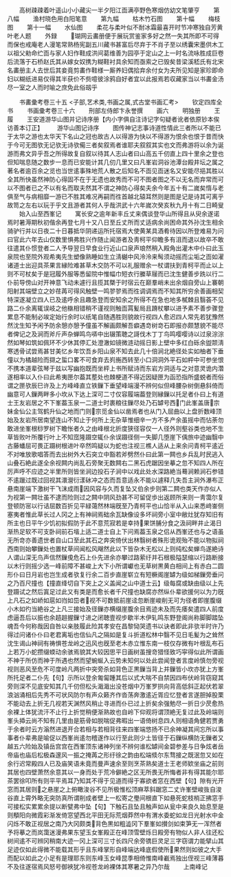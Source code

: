 <!-- { "loadSidebar": true } -->
　　高树疎疎着叶遥山小小藏尖一半夕阳江靣满亭野色寒烟仿幼文笔肇亨
　　第八幅
　　渔村晓色用白阳笔意
　　第九幅
　　枯木竹石图
　　第十幅
　　梅枝图
　　第十一幅
　　水仙图
　　柔花与柔叶似不耐冰霜最喜开时节冲寒独自芳黄叶老人题
　　外録
　　瑚网云畵册便于展玩赏鉴家多好之然一失其所即不可得而保也戒庵老人漫笔常熟杨宪副五川藏书甚富后尽弃于不肖子至以绣囊宋墨供木工以祖父勑命纻靣与家人妇作鞋成洪间葛维善为园亭于定山之上一时名流咏胜成巨卷后流落于石桥赵氏其从嫁女奴携为糊鞋衬具余知而亟索之已毁矣昔梁溪嵇氏有北宋名畵册主人去世后其妾竟剪畵作鞋様一厮养妇偶拾弃余付女为夫所见知是家珍即命妇以糊纸进易仅得其半获价不赀噫彼涂鸦自好者宜以此报焉若収藏家当以书畵金汤尽一室之人而时喻之庶免此俗刼乎


　　书畵彚考卷三十五
<子部,艺术类,书画之属,式古堂书画汇考>
　　钦定四库全书
　　书画彚考卷三十六
　　刑部左侍郎卞永誉撰
　　画六
　　明独册
　　王　履
　　王安道游华山图并记诗序册【内小字俱自注诗记字句疑者讹者依原钞本俟访善本订正】
　　游华山图记诗序
　　图传神记志事诗道性情此三者所以不能已于太华之游也太华天下名山之冠也故古人以得游为快以不得游为恨余也恨于昔而快于今可无图欤无记欤无诗欤僃三者矣叙焉者谁耶夫叙叙其实也文而弗游将以余为诞游而弗文异乎吾之所得故复自叙以待其人志山者曰山高五千仞直上四十里余之登也但知喘息随之数步一息而已安能计其几仞几里又曰凡峯岩洞谷池潭台殿井坛之属之著名者逾百余之览也当世逺事殊地荒人散之后知名不靣见靣迷名又安能尽挹其胜以全其所快虽然神防心得固不在于无遗也故秀而不可不图者图之不以无名而弃常而可以不图者已之不以有名而取夫然其不谓之神防心得矣夫余今年五十有二嵗矣惰与老俱至气与病相靡一游已不胜其难况再嗣而徃首越北辕耳然则是图是记是诗其可离乎故笥之左右以玩于乎文且游者其何人乎哉洪武十六年嵗次癸亥秋九月十有二日畸叟
　　始入山至西峯记
　　寓长安之逾年新丰丘丈来偶谈登华山所得且从臾余遂诺焉时暑溽期秋初偕余再登七月十又八日至丘丈所而丈适病余尚困命其外孙沈生相余骑驴行并以日夜二十日暮抵华阴递运所托宿焉大使黄某具酒肴待因以所登难易为问曰官此六年去山仅数里惧弗胜兴作随止闻游者及靑柯平仰瞻多有沮而退以故卒不敢往遣其仆惯登者二人予导翌日早食业行近山口泉声琅然稍入殿角出灌木中仆曰此玉泉院也至院外观希夷先生塑像熟睡如生立淸樾中风泠泠来髩须动摇而尘垢之靣如濯诸道士出迎具茶果言縁险难甚草木交防不可以礼服赠余一杖谓扶到青柯平而止以上则不可杖矣于是冠履外服等悉留院中惟幅巾短衣行縢草屦而已沈生健善步跣以行二仆前导傍山对开神意飞动未遽行且揽其槩于时宿云在巅羣峭未出余烟自旁山上褰朝阳射其端壁立之妙荏苒可得风触壁一鸣翏翏焉而徃调调焉而不知其所穷余善画相契特深遂凝立四人已及逺呼余且趣急登而安知余之所得不在急也地多樲棘且翳荟不见路二仆余离辄误岐之他槸相错稍不谨视则触靣罥髪局且蹐杖攀以进予素不善步骤登累息不能制必竢定始行余时以纸笔自随遇胜则貌故行视四人愈迟四人常先若犹豫然然沈生知予闲予防余憩亦憩予僮虽不解画颇解吾癖遇竒树竒石即报亦颇慧貌不能尽者俾记之及涧而斧斤声杂蝉鸣鸟哢中出辍策聴之謌伐木丁丁鸟鸣嘤嘤诗以过泉淙淙然如琴如筑如佩环不少休其停汇处澄澈如镜微涟动摇日影上壁中多红白砾余盥颒淸寒透骨试尝焉甚甘美忆乡年饮吾乡阳山泉不知去此几十倍涧北絶径处实如柚者下垂僮以为橘越险而撷之蜇口畧不可食弃去峛崺西转至小口洞洞外平石如枰中可参坐恨不携本道辈弦琴于兹以写幽抱既而坐枰上书所赋诗而东岩方洞适与之对意灵诡内濳遂相率以入仆曰此希夷匣尔葢其塟处也棘梗道不得近因疑匣为函恐指所盛蜕者而俗谓之匣欤辰巳许及上方峰峰直立铁鏁下垂望峰端漫不辨何似但峰腰杂树倒悬斜倚而幽意可人鏁两畔多小坎从下达上深可二寸仅容履端葢登则縁鏁以托足者仆曰上有道士王友岩居之不下峯葢玉泉一二道士时裹粮往鏁尽处乃石罅号西门此峯盖唐宗妹金仙公主驾鹤升仙之地而门则宗觅金仙以凿焉者也从门入屈曲以上盘折数峰顶始及友岩所居南望连山不知止于何所上无杂草惟细辛一方不多产余虽摇中而怗荼勿敢进坐峯根桫罗树下瞻怅者久之由峰根北折度狭径容仅一人径外则壑谷类也地不生草皆败叶所覆行叶上不知窊隆蹑空辄仆余误蹑径侧一失脚几堕崖下偊旅中迹幽翳中古藤蟠屈可畏正蹑树根进叶卒然鸣疑以为蛇也注视三樵人适从上来余问青柯平逺近不对唯放歌唱答而去出树外大石突立中豁若斧劈然仆曰此第一闗也乡兵乱时民逃入山叠石絶此遂全余视闗内尚乱石旁聚无数闗右二黑石虎踞因坐摹之忽不知四人所在厉声呼不应迹之半里所则皆坐涧边投石子涧中以戏此处水深路絶当蓦涧赖涧石参错不逺躐过既过回视其澴瀯衍漾砅冲之态而吾意适永不能以遽释几失吾主涧外瀑布正悬南崖端下激树干飞沫成雨因风容与久而复坠又伯余步则第二闗也类天作亦似人为视第一闗壮虽不逮而险则过之闗中阴风劲甚不可留促歩出返顾所来则一靑霭尔复登顿防宻以行诘屈数百折见平緑蔼然林端旣至乃青柯平也山恰半从入山来悉﨑崟侧塞夷者惟此草长过人冈之上有神祠焉础余瓦缺像设多坏祠旁小室中敝灶犹存知旧有所主也日平午少饥初拟假防于此不意荒寂若是幸持果饼脯分食之汲祠畔井止渴日渐热足软不可支卧祠前石堦上适二道士自上下问焉葢玉泉之侣从西峯还也与之语虽无所竒亦善遗世者自山口至此其石之奔突倚伏出林翳树者殊形诡观殆不能以物拟祠西南则始攀鏁处也置杖草间闻松风飗然此以下皆杂木无松以上则纯松矣蝉鸟遂絶诗人谓山深无鸟声信然鏁曵危石上仆先进余亦攀过路萦纡并石根极隘瑟缩以行路断接以木行则摇少选一峰前障不甚峻上大下小所谓巘也无草树黒黄白相间上有赤白二圆形仆曰日月岩也岂生成者欤复行余二百步直崖崭立有短橛阁崖罅为级如梯鏁旁垂问之乃百尺撞也【撞直绛切自下突上之义盖闻之山中道士云】级每腐或缺由级以上先登蹑试之然后寘足过此又有类是而愈长者千尺撞也缺腐亦然纵仆辈欲援何以为力旣上凡石之如峤如扈如岿如岊者视不可数抵前崖迳忽断崖峻削无可为径者即崖腹缀小木如彴当絶谷之上凡三接始及径鏁亦横缀崖腹余目焉迹未及而先痿矣遣四人前度虑逼吾后以振也余趦趄握鏁寸进之闭聴壹视步歇半木伊轧鸣东野登阁尚称脚脚踏坠魂吾今何称哉因自咎以亲肢履此险其孝安在昌黎恸哭遗书以诀者即此非欤半时许乃得过问诸仆仆曰老君离垢也信仙凡之隔如是复斗折道松林中翳不见日毛髪为之耸然沈生谒山神祠有祷惧苍龙岭之迅风也旣至老木赤立惟东南一枝仅存微有叶根乱布石上若万小蛇攒缀蝡动余骇焉貌其大较因思平日画树虽搜竒猎怪致巧寜得似此所谓画不神于所仿而神于所遇也然而望蜿蜒入云势未知何以处此尝闻登者言度岭慎勿旁视视则恶风至危不可度岭凡两折中突旁杀如背色正黒鏁当背上并鏁皆小坎亦犹上方峯所托足者二仆先【句】示所以登余匍匐踵其后以式大喘不自禁因四布伏岭背窃窥其旁则深不见底安知其几千仞但松头濈濈出没苍烟中万峯罗拱向背高低斜正起伏若翠浪汹涌相后先秀不可状风防尔有声众籁齐作沓荡奔激逺近胥应忆登者言遂胆掉股栗不能动去上折无几视若天渊然风稍止寻进而仆已过上折矣余强勉尽一折日少昃愈热余裸上体犹流汗不止行上折觉稍便渐熟故也自岭下仰观将谓顶絶无复过此及岭端则峯头揷云尚不知有几里由是筋骨如脱喘促弗暇出一语倚树息四人则相语角健若贾勇于余者时云方滃然进退开合若相与若相背往来四峯端悠扬不已余神凝其间忘所以事事者仆辈弗是喻促以西峯尚逺勿稽遂作以行至此则少土皆径于石鏁纵横防无鏁者又越五六险始及镇岳宫宫在西峯顶东诸神列坐不辨何谁松罅间金碧参差与日争炫者岳帝庙也庙后松极森邃风一振之掩苒之形纡徐之韵由松端倐尔东骛接之既泯忽又如在余行迟常殿四人已及庙笑语未竟而曼声速余至则烹茶熟矣道士王老师欵坐庙之前则其居也四壁萧然余意其以一身而处于荒冷僻絶之区无所畏无所悔者非有得其能尔耶茶罢徐叩所有则平平焉耳乃知其不得于见道而得于寡欲者窓在西壁【句】隙有光开窓而其居则之悬崖之上俯瞰浚谷不见所极惟松顶麻萃斜踞窓二丈许峯壁峻抜自浚谷直上霄外略无突防真所谓削成者壁上一松寄之璺间根直下如悬死蛇枝梢正拂窓手可接松实累累余提以断甓弗中坠【句】下触石且坠且触声如从瓮中来良久始息至是则頺阳向微霞彩渐发倚窓望西北平田无际荒烟莽然中有渭水委蛇如龙日光射水中金闪烁不敢正视居之南乃大冈颇类背色黒如粗澁冈下羣峯如攅剑如束笋无一浑然者予将摹之而岚霭迷漫弗果东望玉女峯殿正在峰顶雪壁烁日殿旁有物似人非人往还松树间逺不可辨冈稍南大迹一冈上深可三寸长四尺余旁镌巨灵足三字窃谓力能擘山其足迹仅如此得微不能载其形乎且东峰掌形自峰端达峰底假使所果然则如彼之大手而配以如此之小足有是理耶东则东峰玉女峰昆季相倚惟南峰嶻焉独出侄视三峰薄暮不及往遂宿焉风怒号御裌犹冷视苍龙岭裸体其寒暑之异乃尔哉
　　上南峰记
